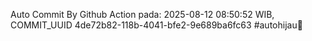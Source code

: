 Auto Commit By Github Action pada: 2025-08-12 08:50:52 WIB, COMMIT_UUID 4de72b82-118b-4041-bfe2-9e689ba6fc63 #autohijau🗿
